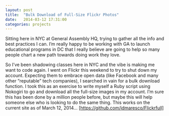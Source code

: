 ```yaml
---
layout: post
title:  "Bulk Download of Full-Size Flickr Photos"
date:   2014-03-12 17:31:00
categories: projects
---
```


Sitting here in NYC at General Assembly HQ, trying to gather all the info and best practices I can. I’m really happy to be working with GA to launch educational programs in DC that I really believe are going to help so many people chart a new path towards doing work they love. 

So I’ve been shadowing classes here in NYC and the vibe is making me want to code again. I went on Flickr this weekend to try to shut down my account. Expecting them to embrace open data (like Facebook and many other “reputable” tech companies), I searched in vain for a bulk download function. I took this as an exercise to write myself a Ruby script using Nokogiri to go and download all the full-size images in my account. I’m sure this has been done by a million people before, but maybe this will help someone else who is looking to do the same thing. This works on the current site as of March 12, 2014… [https://github.com/jdmaresco/Flickrfull]
